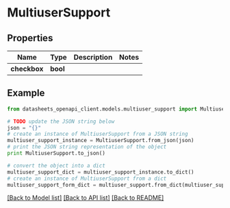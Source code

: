 # MultiuserSupport


## Properties
Name | Type | Description | Notes
------------ | ------------- | ------------- | -------------
**checkbox** | **bool** |  | 

## Example

```python
from datasheets_openapi_client.models.multiuser_support import MultiuserSupport

# TODO update the JSON string below
json = "{}"
# create an instance of MultiuserSupport from a JSON string
multiuser_support_instance = MultiuserSupport.from_json(json)
# print the JSON string representation of the object
print MultiuserSupport.to_json()

# convert the object into a dict
multiuser_support_dict = multiuser_support_instance.to_dict()
# create an instance of MultiuserSupport from a dict
multiuser_support_form_dict = multiuser_support.from_dict(multiuser_support_dict)
```
[[Back to Model list]](../README.md#documentation-for-models) [[Back to API list]](../README.md#documentation-for-api-endpoints) [[Back to README]](../README.md)


